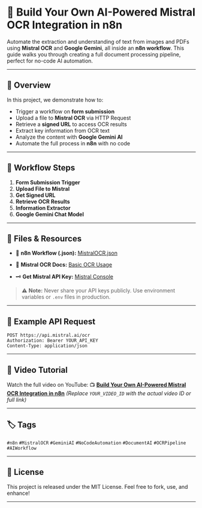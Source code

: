 # 🧠 Build Your Own AI-Powered Mistral OCR Integration in n8n

Automate the extraction and understanding of text from images and PDFs using **Mistral OCR** and **Google Gemini**, all inside an **n8n workflow**. This guide walks you through creating a full document processing pipeline, perfect for no-code AI automation.

---

## 🚀 Overview

In this project, we demonstrate how to:

* Trigger a workflow on **form submission**
* Upload a file to **Mistral OCR** via HTTP Request
* Retrieve a **signed URL** to access OCR results
* Extract key information from OCR text
* Analyze the content with **Google Gemini AI**
* Automate the full process in **n8n** with no code

---

## 🧩 Workflow Steps

1. **Form Submission Trigger**
2. **Upload File to Mistral**
3. **Get Signed URL**
4. **Retrieve OCR Results**
5. **Information Extractor**
6. **Google Gemini Chat Model**

---

## 📁 Files & Resources

* 🔗 **n8n Workflow (.json):**
  [MistralOCR.json](https://github.com/matinict/MyN8N/blob/main/MistralOCR.json)

* 📖 **Mistral OCR Docs:**
  [Basic OCR Usage](https://docs.mistral.ai/capabilities/OCR/basic_ocr/)

* 🗝️ **Get Mistral API Key:**
  [Mistral Console](https://console.mistral.ai/api-keys)

> ⚠️ **Note:** Never share your API keys publicly. Use environment variables or `.env` files in production.

---

## 🔧 Example API Request

```http
POST https://api.mistral.ai/ocr
Authorization: Bearer YOUR_API_KEY
Content-Type: application/json
```

---

## 🎥 Video Tutorial

Watch the full video on YouTube:
📺 **[Build Your Own AI-Powered Mistral OCR Integration in n8n](https://www.youtube.com/watch?v=w3qodnA0sL0)**
*(Replace `YOUR_VIDEO_ID` with the actual video ID or full link)*

---

## 🏷️ Tags

`#n8n` `#MistralOCR` `#GeminiAI` `#NoCodeAutomation` `#DocumentAI` `#OCRPipeline` `#AIWorkflow`

---

## 📌 License

This project is released under the MIT License.
Feel free to fork, use, and enhance!

---
